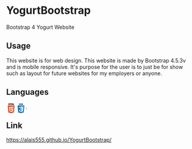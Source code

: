 # YogurtBootstrap

Bootstrap 4 Yogurt Website

## Usage 

This website is for web design. This website is made by Bootstrap 4.5.3v and is mobile responsive. It's purpose for the user is to just be for show such as layout for future websites for my employers or anyone.

## Languages 

<img align="left" alt="HTML5" width="26px" src="https://raw.githubusercontent.com/github/explore/80688e429a7d4ef2fca1e82350fe8e3517d3494d/topics/html/html.png" />

<img align="left" alt="CSS3" width="26px" src="https://raw.githubusercontent.com/github/explore/80688e429a7d4ef2fca1e82350fe8e3517d3494d/topics/css/css.png" />.

## Link

 https://alais555.github.io/YogurtBootstrap/
